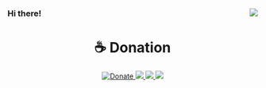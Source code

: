### Hi there! <img align="right" src="https://visitor-badge.glitch.me/badge?page_id=maschil.visitor-badge">
<h1 align="center"> ☕ Donation </h1>
<p align="center">
  <a href="https://saweria.co/dhenbhocil" target="_blank">
    <img src="https://img.shields.io/badge/Donate-Dhen%20Bhocil-yellow?style=for-the-badge&amp;logo=Saweria" alt="Donate">
  <a href="https://github.com/DenverCoder1/github-readme-streak-stats">
    <img src="https://github-readme-stats.vercel.app/api?username=maschil&theme=buefy">
    <img src="https://activity-graph.herokuapp.com/graph?username=maschil&theme=react-dark">
    <img src="https://github-readme-streak-stats.herokuapp.com/?user=maschil&theme=great-gatsby">
  </a>
</p>
